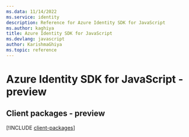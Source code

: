 ```yaml
---
ms.data: 11/14/2022
ms.service: identity
description: Reference for Azure Identity SDK for JavaScript
ms.author: kaghiya
title: Azure Identity SDK for JavaScript
ms.devlang: javascript
author: KarishmaGhiya
ms.topic: reference
---
```

# Azure Identity SDK for JavaScript - preview

## Client packages - preview
[!INCLUDE [client-packages](identity-client-index.md)]